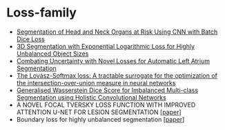 # Loss-family

  * [Segmentation of Head and Neck Organs at Risk Using CNN with Batch Dice Loss](https://arxiv.org/pdf/1812.02427.pdf)
  * [3D Segmentation with Exponential Logarithmic Loss for Highly Unbalanced Object Sizes](https://arxiv.org/pdf/1809.00076.pdf)
  * [Combating Uncertainty with Novel Losses for Automatic Left Atrium Segmentation](https://arxiv.org/pdf/1812.05807.pdf)
  * [The Lovász-Softmax loss: A tractable surrogate for the optimization of the intersection-over-union measure in neural networks](https://arxiv.org/pdf/1705.08790.pdf)
  * [Generalised Wasserstein Dice Score for Imbalanced Multi-class Segmentation using Holistic Convolutional Networks](https://arxiv.org/pdf/1707.00478.pdf)
  * A NOVEL FOCAL TVERSKY LOSS FUNCTION WITH IMPROVED ATTENTION U-NET FOR LESION SEGMENTATION [[paper](https://arxiv.org/pdf/1810.07842.pdf)]
  * Boundary loss for highly unbalanced segmentation [[paper](https://arxiv.org/pdf/1812.07032.pdf)]
